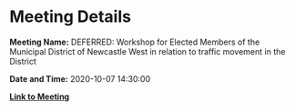 # Meeting Details

**Meeting Name:** DEFERRED: Workshop for Elected Members of the Municipal District of Newcastle West in relation to traffic movement in the District

**Date and Time:** 2020-10-07 14:30:00

**[Link to Meeting](https://www.limerick.ie/council/whats-on/private-workshop-elected-members-municipal-district-newcastle-west-relation-0)**
